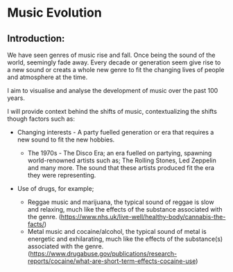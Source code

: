 # Music Evolution

## Introduction:
We have seen genres of music rise and fall. Once being the sound of the world, seemingly fade away. 
Every decade or generation seem give rise to a new sound or creats a whole new genre to fit the changing lives of people and atmosphere at the time.

I aim to visualise and analyse the development of music over the past 100 years. 

I will provide context behind the shifts of music, contextualizing the shifts though factors such as:

- Changing interests - A party fuelled generation or era that requires a new sound to fit the new hobbies.
  - The 1970s - The Disco Era; an era fuelled on partying, spawning world-renowned artists such as; The Rolling Stones, Led Zeppelin and many more. The sound that these artists produced fit the era they were representing. 

- Use of drugs, for example;
  - Reggae music and marijuana, the typical sound of reggae is slow and relaxing, much like the effects of the substance associated with the genre. (https://www.nhs.uk/live-well/healthy-body/cannabis-the-facts/)
  - Metal music and cocaine/alcohol, the typical sound of metal is energetic and exhilarating, much like the effects of the substance(s) associated with the genre. (https://www.drugabuse.gov/publications/research-reports/cocaine/what-are-short-term-effects-cocaine-use)


